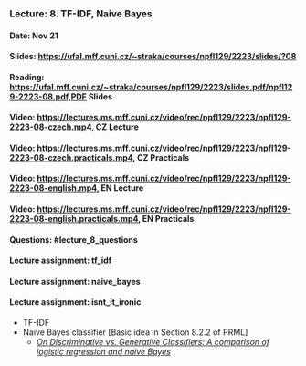 ### Lecture: 8. TF-IDF, Naive Bayes
#### Date: Nov 21
#### Slides: https://ufal.mff.cuni.cz/~straka/courses/npfl129/2223/slides/?08
#### Reading: https://ufal.mff.cuni.cz/~straka/courses/npfl129/2223/slides.pdf/npfl129-2223-08.pdf,PDF Slides
#### Video: https://lectures.ms.mff.cuni.cz/video/rec/npfl129/2223/npfl129-2223-08-czech.mp4, CZ Lecture
#### Video: https://lectures.ms.mff.cuni.cz/video/rec/npfl129/2223/npfl129-2223-08-czech.practicals.mp4, CZ Practicals
#### Video: https://lectures.ms.mff.cuni.cz/video/rec/npfl129/2223/npfl129-2223-08-english.mp4, EN Lecture
#### Video: https://lectures.ms.mff.cuni.cz/video/rec/npfl129/2223/npfl129-2223-08-english.practicals.mp4, EN Practicals
#### Questions: #lecture_8_questions
#### Lecture assignment: tf_idf
#### Lecture assignment: naive_bayes
#### Lecture assignment: isnt_it_ironic

- TF-IDF
- Naive Bayes classifier [Basic idea in Section 8.2.2 of PRML]
  - _[On Discriminative vs. Generative Classifiers: A comparison of logistic regression and naive Bayes](http://ai.stanford.edu/~ang/papers/nips01-discriminativegenerative.pdf)_
